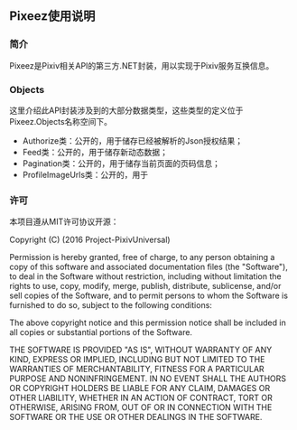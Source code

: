 ## Pixeez使用说明

### 简介
 Pixeez是Pixiv相关API的第三方.NET封装，用以实现于Pixiv服务互换信息。

### Objects
 这里介绍此API封装涉及到的大部分数据类型，这些类型的定义位于Pixeez.Objects名称空间下。
 - Authorize类：公开的，用于储存已经被解析的Json授权结果；
 - Feed类：公开的，用于储存新动态数据；
 - Pagination类：公开的，用于储存当前页面的页码信息；
 - ProfileImageUrls类：公开的，用于

### 许可
 本项目遵从MIT许可协议开源：

 Copyright (C) (2016 Project-PixivUniversal)

 Permission is hereby granted, free of charge, to any person obtaining a copy of this software and associated documentation files (the "Software"), to deal in the Software without restriction, including without limitation the rights to use, copy, modify, merge, publish, distribute, sublicense, and/or sell copies of the Software, and to permit persons to whom the Software is furnished to do so, subject to the following conditions:

 The above copyright notice and this permission notice shall be included in all copies or substantial portions of the Software.

 THE SOFTWARE IS PROVIDED "AS IS", WITHOUT WARRANTY OF ANY KIND, EXPRESS OR IMPLIED, INCLUDING BUT NOT LIMITED TO THE WARRANTIES OF MERCHANTABILITY, FITNESS FOR A PARTICULAR PURPOSE AND NONINFRINGEMENT. IN NO EVENT SHALL THE AUTHORS OR COPYRIGHT HOLDERS BE LIABLE FOR ANY CLAIM, DAMAGES OR OTHER LIABILITY, WHETHER IN AN ACTION OF CONTRACT, TORT OR OTHERWISE, ARISING FROM, OUT OF OR IN CONNECTION WITH THE SOFTWARE OR THE USE OR OTHER DEALINGS IN THE SOFTWARE.
